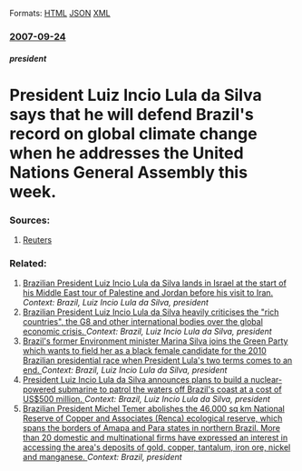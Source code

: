 
Formats: [HTML](/news/2007/09/24/president-luiz-inacio-lula-da-silva-says-that-he-will-defend-brazil-s-record-on-global-climate-change-when-he-addresses-the-united-nations.html)  [JSON](/news/2007/09/24/president-luiz-inacio-lula-da-silva-says-that-he-will-defend-brazil-s-record-on-global-climate-change-when-he-addresses-the-united-nations.json)  [XML](/news/2007/09/24/president-luiz-inacio-lula-da-silva-says-that-he-will-defend-brazil-s-record-on-global-climate-change-when-he-addresses-the-united-nations.xml)  

### [2007-09-24](/news/2007/09/24/index.md)

##### president
#  President Luiz Incio Lula da Silva says that he will defend Brazil's record on global climate change when he addresses the United Nations General Assembly this week. 




### Sources:

1. [Reuters](http://www.alertnet.org/thenews/newsdesk/N24265098.htm)

### Related:

1. [Brazilian President Luiz Incio Lula da Silva lands in Israel at the start of his Middle East tour of Palestine and Jordan before his visit to Iran. ](/news/2010/03/14/brazilian-president-luiz-inacio-lula-da-silva-lands-in-israel-at-the-start-of-his-middle-east-tour-of-palestine-and-jordan-before-his-visit.md) _Context: Brazil, Luiz Incio Lula da Silva, president_
2. [ Brazilian President Luiz Incio Lula da Silva heavily criticises the "rich countries", the G8 and other international bodies over the global economic crisis. ](/news/2009/09/13/brazilian-president-luiz-inacio-lula-da-silva-heavily-criticises-the-rich-countries-the-g8-and-other-international-bodies-over-the-globa.md) _Context: Brazil, Luiz Incio Lula da Silva, president_
3. [ Brazil's former Environment minister Marina Silva joins the Green Party which wants to field her as a black female candidate for the 2010 Brazilian presidential race when President Lula's two terms comes to an end. ](/news/2009/08/30/brazil-s-former-environment-minister-marina-silva-joins-the-green-party-which-wants-to-field-her-as-a-black-female-candidate-for-the-2010-b.md) _Context: Brazil, Luiz Incio Lula da Silva, president_
4. [ President Luiz Incio Lula da Silva announces plans to build a nuclear-powered submarine to patrol the waters off Brazil's coast at a cost of US$500 million. ](/news/2007/07/10/president-luiz-inacio-lula-da-silva-announces-plans-to-build-a-nuclear-powered-submarine-to-patrol-the-waters-off-brazil-s-coast-at-a-cost.md) _Context: Brazil, Luiz Incio Lula da Silva, president_
5. [Brazilian President Michel Temer abolishes the 46,000 sq km National Reserve of Copper and Associates (Renca) ecological reserve, which spans the borders of Amapa and Para states in northern Brazil. More than 20 domestic and multinational firms have expressed an interest in accessing the area's deposits of gold, copper, tantalum, iron ore, nickel and manganese. ](/news/2017/08/25/brazilian-president-michel-temer-abolishes-the-46-000-sq-km-national-reserve-of-copper-and-associates-renca-ecological-reserve-which-span.md) _Context: Brazil, president_
